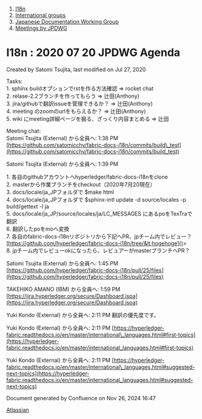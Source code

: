 1. [I18n](index.html)
2. [International groups](International-groups_22970373.html)
3. [Japanese Documentation Working Group](Japanese-Documentation-Working-Group_22970444.html)
4. [Meetings by JPDWG](Meetings-by-JPDWG_22970537.html)

# I18n : 2020 07 20 JPDWG Agenda

Created by Satomi Tsujita, last modified on Jul 27, 2020

Tasks:  
1\. sphinx buildオプションでrstを作る方法確認 =&gt; rocket chat  
2\. relase-2.2ブランチを作ってもらう =&gt; 辻田(Anthony)  
3\. jira/githubで翻訳issueを管理できるか？ =&gt; 辻田(Anthony)  
4\. meeting のzoomのurlをもらえるか？ =&gt; 辻田(Anthony)  
5\. wiki にmeeting詳細ページを掘る、ざっくり内容まとめる =&gt; 辻田

Meeting chat:  
Satomi Tsujita (External) から全員へ: 1:38 PM [https://github.com/satomicchy/fabric-docs-i18n/commits/build\_test](https://github.com/satomicchy/fabric-docs-i18n/commits/build_test)

Satomi Tsujita (External) から全員へ: 1:39 PM

1\. 各自のgithubアカウントへhyperledger/fabric-docs-i18nをclone  
2\. masterから作業ブランチをcheckout（2020年7月20現在）  
3\. docs/locale/ja\_JPフォルダで $make html  
4\. docs/locale/ja\_JPフォルダで $sphinx-intl update -d source/locales -p build/gettext -l ja  
5\. docs/locale/ja\_JP/source/locales/ja/LC\_MESSAGES にあるpoをTexTraで翻訳  
6\. 翻訳したpoをmoへ変換  
7\. 各自のfabric-docs-i18nリポジトリから下記へPR、jpチーム内でレビュー？  
[https://github.com/hyperledger/fabric-docs-i18n/tree/&lt;hogehoge]()&gt;  
8\. jpチーム内でレビューokになったら、レビュアーがmasterブランチへPR？

Satomi Tsujita (External) から全員へ: 1:45 PM [https://github.com/hyperledger/fabric-docs-i18n/pull/25/files](https://github.com/hyperledger/fabric-docs-i18n/pull/25/files)

TAKEHIKO AMANO (IBM) から全員へ: 1:59 PM [https://jira.hyperledger.org/secure/Dashboard.jspa](https://jira.hyperledger.org/secure/Dashboard.jspa)

Yuki Kondo (External) から全員へ: 2:11 PM 翻訳の優先度です。

Yuki Kondo (External) から全員へ: 2:11 PM [https://hyperledger-fabric.readthedocs.io/en/master/international\_languages.html#first-topics](https://hyperledger-fabric.readthedocs.io/en/master/international_languages.html#first-topics)

Yuki Kondo (External) から全員へ: 2:11 PM [https://hyperledger-fabric.readthedocs.io/en/master/international\_languages.html#suggested-next-topics](https://hyperledger-fabric.readthedocs.io/en/master/international_languages.html#suggested-next-topics)

Document generated by Confluence on Nov 26, 2024 16:47

[Atlassian](http://www.atlassian.com/)
